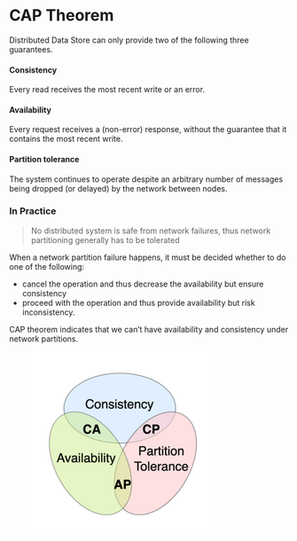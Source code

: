 # CAP Theorem

Distributed Data Store can only provide two of the following three guarantees.

#### Consistency

Every read receives the most recent write or an error.

#### Availability

Every request receives a (non-error) response, without the guarantee that it contains the most recent write.

#### Partition tolerance

The system continues to operate despite an arbitrary number of messages being dropped (or delayed) by the network between nodes.



### In Practice

> No distributed system is safe from network failures, thus network partitioning generally has to be tolerated

When a network partition failure happens, it must be decided whether to do one of the following:

* cancel the operation and thus decrease the availability but ensure consistency
* proceed with the operation and thus provide availability but risk inconsistency.



CAP theorem indicates that we can’t have availability and consistency under network partitions.





<figure><img src="../.gitbook/assets/CAP_Theorem_Venn_Diagram.png" alt=""><figcaption></figcaption></figure>

